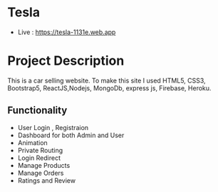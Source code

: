 # Tesla
- Live : https://tesla-1131e.web.app

# Project Description

This is a car selling website. To make this site I used HTML5, CSS3, Bootstrap5, ReactJS,Nodejs, MongoDb, express js, Firebase, Heroku.

## Functionality

- User Login , Registraion
- Dashboard for both Admin and User
- Animation
- Private Routing
- Login Redirect
- Manage Products
- Manage Orders
- Ratings and Review
